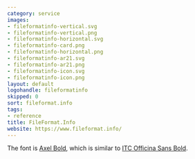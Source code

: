 ```yaml
---
category: service
images:
- fileformatinfo-vertical.svg
- fileformatinfo-vertical.png
- fileformatinfo-horizontal.svg
- fileformatinfo-card.png
- fileformatinfo-horizontal.png
- fileformatinfo-ar21.svg
- fileformatinfo-ar21.png
- fileformatinfo-icon.svg
- fileformatinfo-icon.png
layout: default
logohandle: fileformatinfo
skipped: 0
sort: fileformat.info
tags:
- reference
title: FileFormat.Info
website: https://www.fileformat.info/
---
```


The font is [Axel Bold](https://www.fontshop.com/fonts/downloads/fontshop_ag/axel_bold_ot/), which is similar to [ITC Officina Sans Bold](http://www.myfonts.com/fonts/itc/officina-sans/std-bold/?refby=vectorlogozone).

